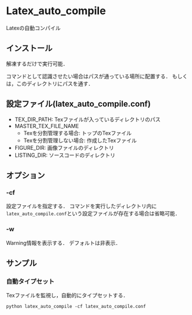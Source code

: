 # Latex_auto_compile

Latexの自動コンパイル

## インストール

解凍するだけで実行可能．

コマンドとして認識させたい場合はパスが通っている場所に配置する．
もしくは，このディレクトリにパスを通す．

## 設定ファイル(latex_auto_compile.conf)

- TEX_DIR_PATH: Texファイルが入っているディレクトリのパス
- MASTER_TEX_FILE_NAME
  - Texを分割管理する場合: トップのTexファイル
  - Texを分割管理しない場合: 作成したTexファイル
- FIGURE_DIR: 画像ファイルのディレクトリ
- LISTING_DIR: ソースコードのディレクトリ

## オプション

### -cf

設定ファイルを指定する．
コマンドを実行したディレクトリ内に`latex_auto_compile.conf`という設定ファイルが存在する場合は省略可能．

### -w

Warning情報を表示する．
デフォルトは非表示．

## サンプル

### 自動タイプセット

Texファイルを監視し，自動的にタイプセットする．

```
python latex_auto_compile -cf latex_auto_compile.conf
```

